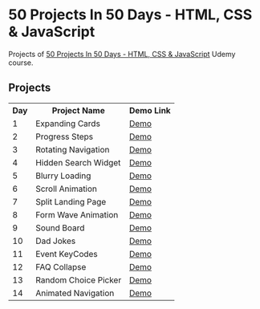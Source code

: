 # 50 Projects In 50 Days - HTML, CSS & JavaScript
Projects of [50 Projects In 50 Days - HTML, CSS & JavaScript](https://www.udemy.com/course/50-projects-50-days) Udemy course.

## Projects
<table>
  <tr>
    <th>Day</th>
    <th>Project Name</th>
    <th>Demo Link</th>
  </tr>
  <tr>
    <td>1</td>
    <td>Expanding Cards</td>
    <td><a href="https://emrygun.github.io/50-webprojects-50-days/day1_expanding-cards">Demo</a></td>
  </tr>
  <tr>
    <td>2</td>
    <td>Progress Steps</td>
    <td><a href="https://emrygun.github.io/50-webprojects-50-days/day2_progress-steps">Demo</a></td>
  </tr>
  <tr>
    <td>3</td>
    <td>Rotating Navigation</td>
    <td><a href="https://emrygun.github.io/50-webprojects-50-days/day3_rotating-navigation">Demo</a></td>
  </tr>
  <tr>
    <td>4</td>
    <td>Hidden Search Widget</td>
    <td><a href="https://emrygun.github.io/50-webprojects-50-days/day4_hidden-search-widget">Demo</a></td>
  </tr>
  <tr>
    <td>5</td>
    <td>Blurry Loading</td>
    <td><a href="https://emrygun.github.io/50-webprojects-50-days/day5_blurry-loading">Demo</a></td>
  </tr>
  <tr>
    <td>6</td>
    <td>Scroll Animation</td>
    <td><a href="https://emrygun.github.io/50-webprojects-50-days/day6_scroll-animation">Demo</a></td>
  </tr>
  <tr>
    <td>7</td>
    <td>Split Landing Page</td>
    <td><a href="https://emrygun.github.io/50-webprojects-50-days/day7_split-landing-page">Demo</a></td>
  </tr>
  <tr>
    <td>8</td>
    <td>Form Wave Animation</td>
    <td><a href="https://emrygun.github.io/50-webprojects-50-days/day8_form-wave-animation">Demo</a></td>
  </tr>
  <tr>
    <td>9</td>
    <td>Sound Board</td>
    <td><a href="https://emrygun.github.io/50-webprojects-50-days/day9_sound-board">Demo</a></td>
  </tr>
  <tr>
    <td>10</td>
    <td>Dad Jokes</td>
    <td><a href="https://emrygun.github.io/50-webprojects-50-days/day10_dad-jokes">Demo</a></td>
  </tr>
  <tr>
    <td>11</td>
    <td>Event KeyCodes</td>
    <td><a href="https://emrygun.github.io/50-webprojects-50-days/day11_event-keycodes">Demo</a></td>
  </tr>
  <tr>
    <td>12</td>
    <td>FAQ Collapse</td>
    <td><a href="https://emrygun.github.io/50-webprojects-50-days/day12_faq-collapse">Demo</a></td>
  </tr>
  <tr>
    <td>13</td>
    <td>Random Choice Picker</td>
    <td><a href="https://emrygun.github.io/50-webprojects-50-days/day13_random-choice-picker">Demo</a></td>
  </tr>
  <tr>
    <td>14</td>
    <td>Animated Navigation</td>
    <td><a href="https://emrygun.github.io/50-webprojects-50-days/day14_animated-navigation">Demo</a></td>
  </tr>
</table>

